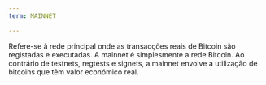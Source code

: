 ```yaml
---
term: MAINNET

---
```

Refere-se à rede principal onde as transacções reais de Bitcoin são registadas e executadas. A mainnet é simplesmente a rede Bitcoin. Ao contrário de testnets, regtests e signets, a mainnet envolve a utilização de bitcoins que têm valor económico real.